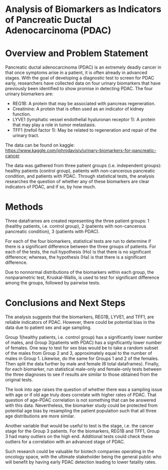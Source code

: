 # Analysis of Biomarkers as Indicators of Pancreatic Ductal Adenocarcinoma (PDAC)

# Overview and Problem Statement
Pancreatic ductal adenocarcinoma (PDAC) is an extremely deadly cancer in that once symptoms arise in a patient, it is often already in advanced stages.  With the goal of developing a diagnostic test to screen for PDAC early, researchers have collected data on four urinary biomarkers that have previously been identified to show promise in detecting PDAC.  The four urinary biomarkers are:
*   REG1B:  A protein that may be associated with pancreas regeneration.
*   Creatinine:  A protein that is often used as an indicator of kidney function.
*   LYVE1 (lymphatic vessel endothelial hyaluronan receptor 1):  A protein that may play a role in tumor metastasis.
*   TFF1 (trefoil factor 1):  May be related to regeneration and repair of the urinary tract.

The data can be found on kaggle:
https://www.kaggle.com/johnjdavisiv/urinary-biomarkers-for-pancreatic-cancer

The data was gathered from three patient groups (i.e. independent groups):  healthy patients (control group), patients with non-cancerous pancreatic condition, and patients with PDAC.  Through statistical tests, the analysis researches the question of whether any of these biomarkers are clear indicators of PDAC, and if so, by how much.

# Methods
Three dataframes are created representing the three patient groups: 1 (healthy patients, i.e. control group), 2 (patients with non-cancerous pancreatic condition), 3 (patients with PDAC).

For each of the four biomarkers, statistical tests are run to determine if there is a significant difference between the three groups of patients.  For each of the tests, the null hypothesis (Ho) is that there is no significant difference; whereas, the hypothesis (Ha) is that there is a significant difference. 

Due to nonnormal distributions of the biomarkers within each group, the nonparametric test, Kruskal-Wallis, is used to test for significant difference among the groups, followed by pairwise tests.

# Conclusions and Next Steps
The analysis suggests that the biomarkers, REG1B, LYVE1, and TFF1, are reliable indicators of PDAC. However, there could be potential bias in the data due to patient sex and age sampling.

Group 1(healthy patients, i.e. control group) has a significantly lower number of males, and Group 3(patients with PDAC) has a significantly lower number of females. One way to test for sex bias would be to take a random subset of the males from Group 2 and 3, approximately equal to the number of males in Group 1. Likewise, do the same for Groups 1 and 2 of the females. Then split the data further by male and female (6 total dataframes). Finally, for each biomarker, run statistical male-only and female-only tests between the three diagnoses to see if results are similar to those obtained from the original tests.

The look into age raises the question of whether there was a sampling issue with age or if old age truly does correlate with higher rates of PDAC. That question of age-PDAC correlation is not something that can be answered with this data. Nevertheless, the biomarker study could be protected from potential age bias by resampling the patient population such that all three age distributions are more similar.

Another variable that would be useful to test is the stage, i.e. the cancer stage for the Group 3 patients. For the biomarkers, REG1B and TFF1, Group 3 had many outliers on the high end. Additional tests could check these outliers for a correlation with an advanced stage of PDAC.

Such research could be valuable for biotech companies operating in the oncology space, with the ultimate stakeholder being the general public who will benefit by having early PDAC detection leading to lower fatality rates.
